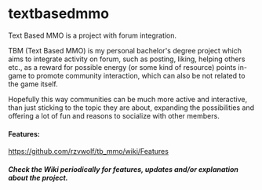 # textbasedmmo
Text Based MMO is a project with forum integration.

TBM (Text Based MMO) is my personal bachelor's degree project which aims to integrate activity on forum, such as posting, liking, helping others etc., as a reward for possible energy (or some kind of resource) points in-game to promote community interaction, which can also be not related to the game itself.

Hopefully this way communities can be much more active and interactive, than just sticking to the topic they are about, expanding the possibilities and offering a lot of fun and reasons to socialize with other members.

#### Features:
https://github.com/rzvwolf/tb_mmo/wiki/Features

##### Check the Wiki periodically for features, updates and/or explanation about the project.
